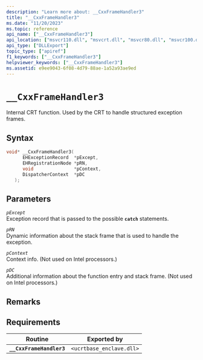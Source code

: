```yaml
---
description: "Learn more about: __CxxFrameHandler3"
title: "__CxxFrameHandler3"
ms.date: "11/20/2023"
ms.topic: reference
api_name: ["__CxxFrameHandler3"]
api_location: ["msvcr110.dll", "msvcrt.dll", "msvcr80.dll", "msvcr100.dll", "msvcr110_clr0400.dll", "msvcr90.dll", "msvcr120.dll", "ucrtbase_enclave.dll"]
api_type: ["DLLExport"]
topic_type: ["apiref"]
f1_keywords: ["__CxxFrameHandler3"]
helpviewer_keywords: ["__CxxFrameHandler3"]
ms.assetid: e9ee9043-6f08-4d79-88ae-1a52a93ae9ed
---
```

# `__CxxFrameHandler3`

Internal CRT function. Used by the CRT to handle structured exception frames.

## Syntax

```cpp
void* __CxxFrameHandler3(
      EHExceptionRecord  *pExcept,
      EHRegistrationNode *pRN,
      void               *pContext,
      DispatcherContext  *pDC
   );
```

## Parameters

*`pExcept`*\
Exception record that is passed to the possible **`catch`** statements.

*`pRN`*\
Dynamic information about the stack frame that is used to handle the exception.

*`pContext`*\
Context info. (Not used on Intel processors.)

*`pDC`*\
Additional information about the function entry and stack frame. (Not used on Intel processors.)

## Remarks

## Requirements

| Routine | Exported by |
|---|---|
| **`__CxxFrameHandler3`** | `<ucrtbase_enclave.dll>` |
